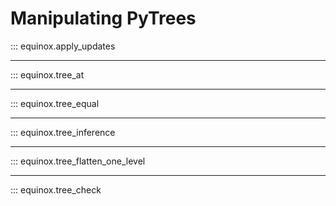 # Manipulating PyTrees

::: equinox.apply_updates

---

::: equinox.tree_at

---

::: equinox.tree_equal

---

::: equinox.tree_inference

---

::: equinox.tree_flatten_one_level

---

::: equinox.tree_check
